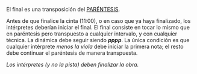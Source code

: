El final es una transposición del [PARÉNTESIS](https://fdch.github.io/rdn/index.html#parentesis).

Antes de que finalice la cinta (11:00), o en caso que ya haya finalizado, los intérpretes deberían iniciar el final. El final consiste en tocar lo mismo que en paréntesis pero transpuesto a cualquier intervalo, y con cualquier técnica. La dinámica debe seguir siendo ***pppp***. La única condición es que cualquier intérprete *menos la viola* debe iniciar la primera nota; el resto debe continuar el paréntesis de manera transpuesta.

*Los intérpretes (y no la pista) deben finalizar la obra.*